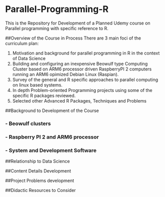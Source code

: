 # Parallel-Programming-R
This is the Repository for Development of a Planned Udemy course on Parallel programming with specific reference to R.

##Overview of the Course in Process
There are 3 main foci of the curriculum plan:
1. Motivation and background for parallel programming in R in the context of Data Science
2. Building and configuring an inexpensive Beowulf type Computing Cluster based on ARM6 processor driven RaspberryPI 2 computers running an ARM6 opimized Debian Linux (Raspian).
3. Survey of the general and R specific approaches to parallel computing on linux based systems. 
4. In depth Problem-oriented Programming projects using some of the specific R packages reviewed.
5. Selected other Advanced R Packages, Techniques and Problems

##Background to Development of the Course 
### - Beowulf clusters
### - Raspberry PI 2 and  ARM6 processor
### - System and Development Software


##Relationship to Data Science

##Content Details Development

##Project Problems development

##Didactic Resources to Consider
